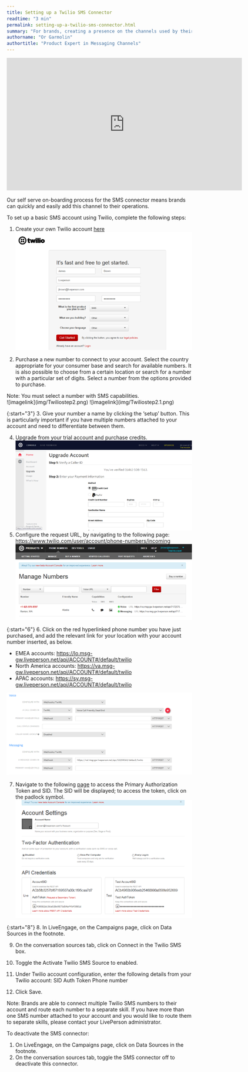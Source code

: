 ```yaml
---
title: Setting up a Twilio SMS Connector
readtime: "3 min"
permalink: setting-up-a-twilio-sms-connector.html
summary: "For brands, creating a presence on the channels used by their consumers is key to building connections and creating prospects."
authorname: "Or Garmolin"
authortitle: "Product Expert in Messaging Channels"
---
```

<div style="display: block; position: relative; max-width: 100%;"><div class="iframecontainer"><iframe src="https://player.vimeo.com/video/238919599" width="640" height="360" frameborder="0" webkitallowfullscreen mozallowfullscreen allowfullscreen></iframe></div></div>

Our self serve on-boarding process for the SMS connector means brands can quickly and easily add this channel to their operations.

To set up a basic SMS account using Twilio, complete the following steps:

1. Create your own Twilio account [here](https://www.twilio.com/try-twilio)
![imagelink](img/Twiliostep1.png)

2. Purchase a new number to connect to your account. Select the country appropriate for your consumer base and search for available numbers. It is also possible to choose from a certain location or search for a number with a particular set of digits. Select a number from the options provided to purchase.

  <div class="note">Note: You must select a number with SMS capabilities.</div>
![imagelink](img/Twiliostep2.png)
![imagelink](img/Twiliostep2.1.png)

{:start="3"}
3. Give your number a name by clicking the ‘setup’ button. This is particularly important if you have multiple numbers attached to your account and need to differentiate between them.

4. Upgrade from your trial account and purchase credits.![imagelink](img/Twiliostep4.png)
5. Configure the request URL, by navigating to the following page: https://www.twilio.com/user/account/phone-numbers/incoming
![imagelink](img/Twiliostep5.png)

{:start="6"}
6. Click on the red hyperlinked phone number you have just purchased, and add the relevant link for your location with your account number inserted, as below.
  * EMEA accounts: https://lo.msg-gw.liveperson.net/api/ACCOUNT#/default/twilio
  * North America accounts: https://va.msg-gw.liveperson.net/api/ACCOUNT#/default/twilio
  * APAC accounts: https://sy.msg-gw.liveperson.net/api/ACCOUNT#/default/twilio

  ![imagelink](img/Twiliostep6.png)

7. Navigate to the following [page](https://www.twilio.com/user/account/settings) to access the Primary Authorization Token and SID. The SID will be displayed; to access the token, click on the padlock symbol.
![imagelink](img/Twiliostep7.png)

{:start="8"}
8. In LiveEngage, on the Campaigns page, click on Data Sources in the footnote.

9. On the conversation sources tab, click on Connect in the Twilio SMS box.

10. Toggle the Activate Twilio SMS Source to enabled.

11. Under Twilio account configuration, enter the following details from your Twilio account:
SID
Auth Token
Phone number

12. Click Save.

<div class="note">Note: Brands are able to connect multiple Twilio SMS numbers to their account and route each number to a separate skill. If you have more than one SMS number attached to your account and you would like to route them to separate skills, please contact your LivePerson administrator.</div>

To deactivate the SMS connector:

1. On LiveEngage, on the Campaigns page, click on Data Sources in the footnote.
2. On the conversation sources tab, toggle the SMS connector off to deactivate this connector.
